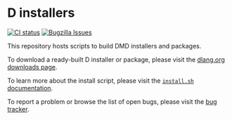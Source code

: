 D installers
============

[![CI status](https://travis-ci.org/dlang/installer.svg?branch=master)](https://travis-ci.org/dlang/installer/)
[![Bugzilla Issues](https://img.shields.io/badge/issues-Bugzilla-green.svg)](https://issues.dlang.org/buglist.cgi?component=installer&list_id=220147&product=D&resolution=---)

This repository hosts scripts to build DMD installers and packages.

To download a ready-built D installer or package, please visit the
[dlang.org downloads page](http://dlang.org/download.html).

To learn more about the install script, please visit the
[`install.sh` documentation](https://dlang.org/install.html).

To report a problem or browse the list of open bugs, please visit the
[bug tracker](http://issues.dlang.org/).
